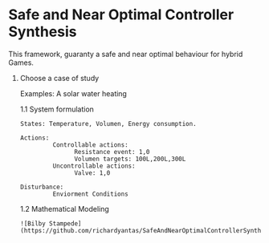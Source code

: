 # Safe and Near Optimal Controller Synthesis

This framework, guaranty a safe and near optimal behaviour for hybrid Games. 

1. Choose a case of study 

   Examples: A solar water heating 
   
   1.1 System formulation
       
       States: Temperature, Volumen, Energy consumption. 
       
       Actions: 
                Controllable actions:
                      Resistance event: 1,0                
                      Volumen targets: 100L,200L,300L    
                Uncontrollable actions:
                      Valve: 1,0                                

       Disturbance:
                Enviorment Conditions
                
                                                   
   1.2 Mathematical Modeling 
   
       ![Bilby Stampede](https://github.com/richardyantas/SafeAndNearOptimalControllerSynthesisForSHM/blob/master/images/hybridmodel.png)
